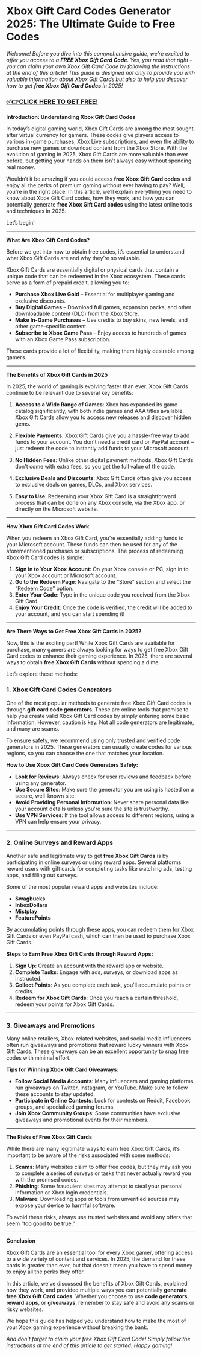 # Xbox Gift Card Codes Generator 2025: The Ultimate Guide to Free Codes

*Welcome! Before you dive into this comprehensive guide, we’re excited to offer you access to a **FREE Xbox Gift Card Code**. Yes, you read that right – you can claim your own Xbox Gift Card Code by following the instructions at the end of this article! This guide is designed not only to provide you with valuable information about Xbox Gift Cards but also to help you discover how to get **free Xbox Gift Card Codes** in 2025!*

### [✅👉CLICK HERE TO GET FREE!](https://freerewards.xyz/xbox/go/)

**Introduction: Understanding Xbox Gift Card Codes**

In today’s digital gaming world, Xbox Gift Cards are among the most sought-after virtual currency for gamers. These codes give players access to various in-game purchases, Xbox Live subscriptions, and even the ability to purchase new games or download content from the Xbox Store. With the evolution of gaming in 2025, Xbox Gift Cards are more valuable than ever before, but getting your hands on them isn’t always easy without spending real money.

Wouldn’t it be amazing if you could access **free Xbox Gift Card codes** and enjoy all the perks of premium gaming without ever having to pay? Well, you're in the right place. In this article, we’ll explain everything you need to know about Xbox Gift Card codes, how they work, and how you can potentially generate **free Xbox Gift Card codes** using the latest online tools and techniques in 2025.

Let’s begin!

---

**What Are Xbox Gift Card Codes?**

Before we get into how to obtain free codes, it’s essential to understand what Xbox Gift Cards are and why they’re so valuable.

Xbox Gift Cards are essentially digital or physical cards that contain a unique code that can be redeemed in the Xbox ecosystem. These cards serve as a form of prepaid credit, allowing you to:

- **Purchase Xbox Live Gold** – Essential for multiplayer gaming and exclusive discounts.
- **Buy Digital Games** – Download full games, expansion packs, and other downloadable content (DLC) from the Xbox Store.
- **Make In-Game Purchases** – Use credits to buy skins, new levels, and other game-specific content.
- **Subscribe to Xbox Game Pass** – Enjoy access to hundreds of games with an Xbox Game Pass subscription.

These cards provide a lot of flexibility, making them highly desirable among gamers.

---

**The Benefits of Xbox Gift Cards in 2025**

In 2025, the world of gaming is evolving faster than ever. Xbox Gift Cards continue to be relevant due to several key benefits:

1. **Access to a Wide Range of Games**: Xbox has expanded its game catalog significantly, with both indie games and AAA titles available. Xbox Gift Cards allow you to access new releases and discover hidden gems.

2. **Flexible Payments**: Xbox Gift Cards give you a hassle-free way to add funds to your account. You don't need a credit card or PayPal account – just redeem the code to instantly add funds to your Microsoft account.

3. **No Hidden Fees**: Unlike other digital payment methods, Xbox Gift Cards don't come with extra fees, so you get the full value of the code.

4. **Exclusive Deals and Discounts**: Xbox Gift Cards often give you access to exclusive deals on games, DLCs, and Xbox services.

5. **Easy to Use**: Redeeming your Xbox Gift Card is a straightforward process that can be done on any Xbox console, via the Xbox app, or directly on the Microsoft website.

---

**How Xbox Gift Card Codes Work**

When you redeem an Xbox Gift Card, you’re essentially adding funds to your Microsoft account. These funds can then be used for any of the aforementioned purchases or subscriptions. The process of redeeming Xbox Gift Card codes is simple:

1. **Sign in to Your Xbox Account**: On your Xbox console or PC, sign in to your Xbox account or Microsoft account.
2. **Go to the Redeem Page**: Navigate to the “Store” section and select the “Redeem Code” option.
3. **Enter Your Code**: Type in the unique code you received from the Xbox Gift Card.
4. **Enjoy Your Credit**: Once the code is verified, the credit will be added to your account, and you can start spending it!

---

**Are There Ways to Get Free Xbox Gift Cards in 2025?**

Now, this is the exciting part! While Xbox Gift Cards are available for purchase, many gamers are always looking for ways to get free Xbox Gift Card codes to enhance their gaming experience. In 2025, there are several ways to obtain **free Xbox Gift Cards** without spending a dime.

Let’s explore these methods:

### 1. **Xbox Gift Card Codes Generators**

One of the most popular methods to generate free Xbox Gift Card codes is through **gift card code generators**. These are online tools that promise to help you create valid Xbox Gift Card codes by simply entering some basic information. However, caution is key. Not all code generators are legitimate, and many are scams.

To ensure safety, we recommend using only trusted and verified code generators in 2025. These generators can usually create codes for various regions, so you can choose the one that matches your location.

**How to Use Xbox Gift Card Code Generators Safely:**

- **Look for Reviews**: Always check for user reviews and feedback before using any generator.
- **Use Secure Sites**: Make sure the generator you are using is hosted on a secure, well-known site.
- **Avoid Providing Personal Information**: Never share personal data like your account details unless you're sure the site is trustworthy.
- **Use VPN Services**: If the tool allows access to different regions, using a VPN can help ensure your privacy.

---

### 2. **Online Surveys and Reward Apps**

Another safe and legitimate way to get **free Xbox Gift Cards** is by participating in online surveys or using reward apps. Several platforms reward users with gift cards for completing tasks like watching ads, testing apps, and filling out surveys.

Some of the most popular reward apps and websites include:

- **Swagbucks**
- **InboxDollars**
- **Mistplay**
- **FeaturePoints**

By accumulating points through these apps, you can redeem them for Xbox Gift Cards or even PayPal cash, which can then be used to purchase Xbox Gift Cards.

**Steps to Earn Free Xbox Gift Cards through Reward Apps:**

1. **Sign Up**: Create an account with the reward app or website.
2. **Complete Tasks**: Engage with ads, surveys, or download apps as instructed.
3. **Collect Points**: As you complete each task, you'll accumulate points or credits.
4. **Redeem for Xbox Gift Cards**: Once you reach a certain threshold, redeem your points for Xbox Gift Cards.

---

### 3. **Giveaways and Promotions**

Many online retailers, Xbox-related websites, and social media influencers often run giveaways and promotions that reward lucky winners with Xbox Gift Cards. These giveaways can be an excellent opportunity to snag free codes with minimal effort.

**Tips for Winning Xbox Gift Card Giveaways:**

- **Follow Social Media Accounts**: Many influencers and gaming platforms run giveaways on Twitter, Instagram, or YouTube. Make sure to follow these accounts to stay updated.
- **Participate in Online Contests**: Look for contests on Reddit, Facebook groups, and specialized gaming forums.
- **Join Xbox Community Groups**: Some communities have exclusive giveaways and promotional events for their members.

---

**The Risks of Free Xbox Gift Cards**

While there are many legitimate ways to earn free Xbox Gift Cards, it’s important to be aware of the risks associated with some methods:

1. **Scams**: Many websites claim to offer free codes, but they may ask you to complete a series of surveys or tasks that never actually reward you with the promised codes.
2. **Phishing**: Some fraudulent sites may attempt to steal your personal information or Xbox login credentials.
3. **Malware**: Downloading apps or tools from unverified sources may expose your device to harmful software.

To avoid these risks, always use trusted websites and avoid any offers that seem “too good to be true.”

---

**Conclusion**

Xbox Gift Cards are an essential tool for every Xbox gamer, offering access to a wide variety of content and services. In 2025, the demand for these cards is greater than ever, but that doesn't mean you have to spend money to enjoy all the perks they offer.

In this article, we’ve discussed the benefits of Xbox Gift Cards, explained how they work, and provided multiple ways you can potentially **generate free Xbox Gift Card codes**. Whether you choose to use **code generators**, **reward apps**, or **giveaways**, remember to stay safe and avoid any scams or risky websites.

We hope this guide has helped you understand how to make the most of your Xbox gaming experience without breaking the bank.

*And don’t forget to claim your free Xbox Gift Card Code! Simply follow the instructions at the end of this article to get started. Happy gaming!*

